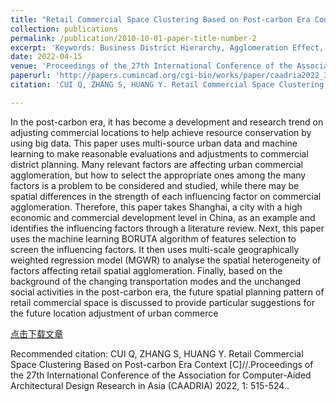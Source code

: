 ```yaml
---
title: "Retail Commercial Space Clustering Based on Post-carbon Era Context: A Case Study of Shanghai"
collection: publications
permalink: /publication/2010-10-01-paper-title-number-2
excerpt: 'Keywords: Business District Hierarchy, Agglomeration Effect, Spatial Variability, Multi-scale Geographically Weighted Regression Model, Machine Learning, Big Data Analysis, SDG 8, SDG 12'
date: 2022-04-15
venue: 'Proceedings of the 27th International Conference of the Association for Computer-Aided Architectural Design Research in Asia (CAADRIA) 2022'
paperurl: 'http://papers.cumincad.org/cgi-bin/works/paper/caadria2022_325'
citation: 'CUI Q, ZHANG S, HUANG Y. Retail Commercial Space Clustering Based on Post-carbon Era Context [C]//.Proceedings of the 27th International Conference of the Association for Computer-Aided Architectural Design Research in Asia (CAADRIA) 2022, 1: 515-524.'

---
```

In the post-carbon era, it has become a development and research trend on adjusting commercial locations to help achieve resource conservation by using big data. This paper uses multi-source urban data and machine learning to make reasonable evaluations and adjustments to commercial district planning. Many relevant factors are
affecting urban commercial agglomeration, but how to select the appropriate ones among the many factors is a problem to be considered and studied, while there may be spatial differences in the strength of each influencing factor on commercial agglomeration. Therefore, this paper takes Shanghai, a city with a high economic and commercial development level in China, as an example and identifies the influencing factors through a literature review. Next, this paper uses the machine learning BORUTA algorithm of features selection to screen the influencing factors. It then uses multi-scale geographically weighted regression model (MGWR) to analyse the spatial heterogeneity of factors affecting retail spatial agglomeration. Finally, based on the background of the changing transportation modes and the unchanged social activities in the post-carbon era, the future spatial planning pattern of retail commercial space is discussed to provide particular suggestions for the future location adjustment of urban commerce

[点击下载文章](http://papers.cumincad.org/data/works/att/caadria2022_325.pdf)

Recommended citation: CUI Q, ZHANG S, HUANG Y. Retail Commercial Space Clustering Based on Post-carbon Era Context [C]//.Proceedings of the 27th International Conference of the Association for Computer-Aided Architectural Design Research in Asia (CAADRIA) 2022, 1: 515-524..
